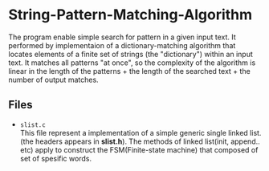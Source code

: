 # String-Pattern-Matching-Algorithm

The program enable simple search for pattern in a given input text. It performed by implementaion of a dictionary-matching algorithm that locates elements of a finite set of strings (the "dictionary") within an input text. It matches all patterns "at once", so the complexity of the algorithm is linear in the length of the patterns + the length of the searched text + the number of output matches.

## Files
* `slist.c`<br/>
This file represent a implementation of a simple generic single linked list.(the headers appears in <b>slist.h</b>).
The methods of linked list(init, append.. etc) apply to construct the FSM(Finite-state machine) that composed of set of spesific words.
